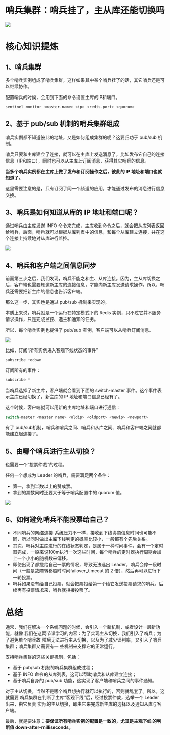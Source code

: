 # 哨兵集群：哨兵挂了，主从库还能切换吗

![](https://z3.ax1x.com/2021/07/31/Wvp8JK.png)

# 核心知识提炼

## 1、哨兵集群

多个哨兵实例组成了哨兵集群，这样如果其中某个哨兵挂了的话，其它哨兵还是可以继续协作。

配置哨兵的时候，会用到下面的命令设置主库的IP和端口。

```c
sentinel monitor <master-name> <ip> <redis-port> <quorum>
```

## 2、基于 pub/sub 机制的哨兵集群组成

哨兵实例都不知道彼此的地址，又是如何组成集群的呢？这要归功于 pub/sub 机制。

哨兵只要和主库建立了连接，就可以在主库上发送消息了，比如发布它自己的连接信息（IP和端口），同时也可以从主库上订阅消息，获得其它哨兵的信息。

**当多个哨兵实例都在主库上做了发布和订阅操作之后，彼此的 IP 地址和端口也就知道了。**

这里需要注意的是，只有订阅了同一个频道的应用，才能通过发布的消息进行信息交换。

## 3、哨兵是如何知道从库的 IP 地址和端口呢？

通过哨兵由主库发送 INFO 命令来完成，主库收到命令之后，就会把从库列表返回给哨兵，后面，哨兵就可以根据从库列表中的信息，和每个从库建立连接，并在这个连接上持续地对从库进行监控。

![](https://cdn.jsdelivr.net/gh/rongweihe/ImageHost01/redis0802.png)

## 4、哨兵和客户端之间信息同步

前面第三步之后，我们发现，哨兵不能之和主、从库连接。因为，主从库切换之后，客户端也需要知道新主库的连接信息，才能向新主库发送请求操作。所以，哨兵还需要把新主库的信息也告诉客户端。

那么这一步，其实也是通过 pub/sub 机制来实现的。

本质上来说，哨兵就是一个运行在特定模式下的 Redis 实例，只不过它并不服务请求操作，只是完成监控、选主和通知的任务。

所以，每个哨兵实例也提供了 pub/sub 实例，客户端可以从哨兵订阅消息。

![](https://cdn.jsdelivr.net/gh/rongweihe/ImageHost01/redis0803.png)

比如，订阅“所有实例进入客观下线状态的事件”

```c
subscribe +odown
```

订阅所有的事件：

```c
subscribe *
```

当哨兵选择了新主库，客户端就会看到下面的 switch-master 事件。这个事件表示主库已经切换了，新主库的 IP 地址和端口信息已经有了。

这个时候，客户端就可以用新的主库地址和端口进行通信：

```c
switch-master <master name> <oldip> <oldport> <newip> <newport>
```

有了 pub/sub机制，哨兵和哨兵之间、哨兵和从库之间、哨兵和客户端之间就都能建立起连接了。

## 5、由哪个哨兵进行主从切换？

也需要一个“投票仲裁”的过程。

任何一个想成为 Leader 的哨兵，需要满足两个条件：

- 第一，拿到半数以上的赞成票。
- 拿到的票数同时还要大于等于哨兵配置中的 quorum 值。

![](https://cdn.jsdelivr.net/gh/rongweihe/ImageHost01/redis08055.png)

## 6、如何避免哨兵不能投票给自己？

- 不同哨兵的网络连接-系统压力不一样，接收到下线协商信息时间也可能不同，所以同时做出主库下线判定的概率比较小，一般都有个先后关系。
- 其次，哨兵对主库进行的在线状态判定，是属于一种时间事件，会有一个定时器完成，一般来说100m执行一次这些时间，每个哨兵的定时器执行周期会加上一个小小的随机数来偏移。
- 即使出现了都投给自己一票的情况，导致无法选出 Leader，哨兵会停一段时间（一般是故障转移超时时间failover_timeout 的 2 倍），然后再可以进行下一轮投票。
- 哨兵如果没有给自己投票，就会把票投给第一个给它发送投票请求的哨兵。后续再有投票请求来，哨兵就拒接投票了。

# 总结

通常，我们在解决一个系统问题的时候，会引入一个新机制，或者设计一层新功能，就像 我们在这两节课学习的内容：为了实现主从切换，我们引入了哨兵；为了避免单个哨兵故 障后无法进行主从切换，以及为了减少误判率，又引入了哨兵集群；哨兵集群又需要有一 些机制来支撑它的正常运行。

支持哨兵集群的这些关键机制，包括：

- 基于 pub/sub 机制的哨兵集群组成过程； 
- 基于 INFO 命令的从库列表，这可以帮助哨兵和从库建立连接； 
- 基于哨兵自身的 pub/sub 功能，这实现了客户端和哨兵之间的事件通知。

对于主从切换，当然不是哪个哨兵想执行就可以执行的，否则就乱套了。所以，这就需要 哨兵集群在判断了主库“客观下线”后，经过投票仲裁，选举一个 Leader 出来，由它负责 实际的主从切换，即由它来完成新主库的选择以及通知从库与客户端。

最后，就是要注意：**要保证所有哨兵实例的配置是一致的，尤其是主观下线 的判断值 down-after-milliseconds。**